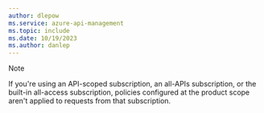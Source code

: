 ```yaml
---
author: dlepow
ms.service: azure-api-management
ms.topic: include
ms.date: 10/19/2023
ms.author: danlep
---
```

> [!NOTE]
> If you're using an API-scoped subscription, an all-APIs subscription, or the built-in all-access subscription, policies configured at the product scope aren't applied to requests from that subscription.
